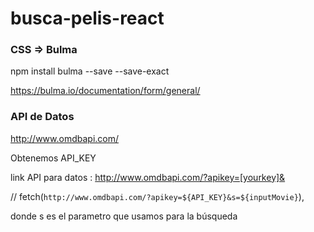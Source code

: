 # busca-pelis-react

### CSS => Bulma

npm install bulma --save --save-exact

https://bulma.io/documentation/form/general/

### API de Datos

http://www.omdbapi.com/

Obtenemos API_KEY 

link API para datos :  http://www.omdbapi.com/?apikey=[yourkey]&

// fetch(`http://www.omdbapi.com/?apikey=${API_KEY}&s=${inputMovie}`),

donde s  es el parametro que usamos para la búsqueda


